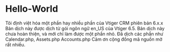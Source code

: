 # Hello-World
Tôi định việt hóa một phần hay nhiều phần của Vtiger CRM phiên bản 6.x.x 
Bản dịch này được dịch từ gói ngôn ngữ en_US của Vtiger 6.5.
Bản dịch này chưa hoàn thiện, và mới chỉ làm được một phần nhỏ.
Đã dịch các phần như Calendar.php, Assets.php Accounts.php
Cảm ơn cộng đồng mã nguồn mở rất nhiều.


